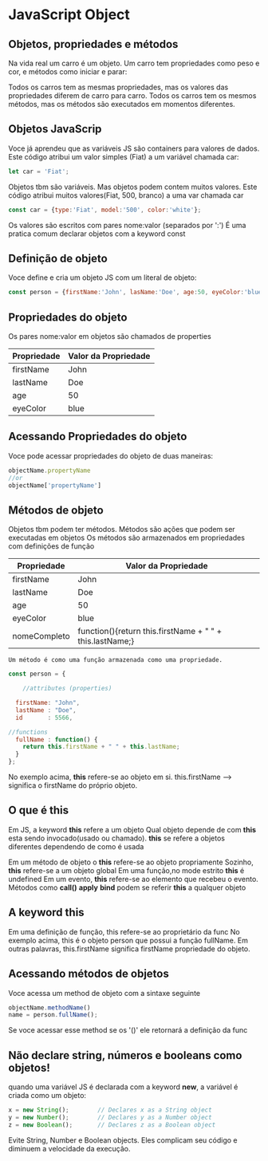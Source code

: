 # JavaScript Object

## Objetos, propriedades e métodos
Na vida real um carro é um objeto.
Um carro tem propriedades como peso e cor, e métodos como iniciar e parar:

Todos os carros tem as mesmas propriedades, mas os valores das propriedades diferem de carro para carro.
Todos os carros tem os mesmos métodos, mas os métodos são executados em momentos diferentes.

## Objetos JavaScrip

Voce já aprendeu que as variáveis JS são containers para valores de dados.
Este código atribui um valor simples (Fiat) a um variável chamada car:

~~~ javascript
let car = 'Fiat';
~~~

Objetos tbm são variáveis. Mas objetos podem contem muitos valores.
Este código atribui muitos valores(Fiat, 500, branco) a uma var chamada car

~~~ javascript
const car = {type:'Fiat', model:'500', color:'white'};
~~~

Os valores são escritos com pares nome:valor (separados por ':')
É uma pratica comum declarar objetos com a keyword const

## Definição de objeto
Voce define e cria um objeto JS com um literal de objeto:

~~~ javascript
const person = {firstName:'John', lasName:'Doe', age:50, eyeColor:'blue'};
~~~

## Propriedades do objeto

Os pares nome:valor em objetos são chamados de properties

|Propriedade|Valor da Propriedade|
|--|--|
|firstName|John|
|lastName|Doe|
|age|50|
|eyeColor|blue|


## Acessando Propriedades do objeto

Voce pode acessar propriedades do objeto de duas maneiras:

~~~ javascript
objectName.propertyName
//or
objectName['propertyName']
~~~

## Métodos de objeto

Objetos tbm podem ter métodos.
Métodos são ações que podem ser executadas em objetos
Os métodos são armazenados em propriedades com definições de função

|Propriedade|Valor da Propriedade|
|--|--|
|firstName|John|
|lastName|Doe|
|age|50|
|eyeColor|blue|
|nomeCompleto|function(){return this.firstName + " " + this.lastName;}|

    Um método é como uma função armazenada como uma propriedade.

~~~ javascript
const person = {

    //attributes (properties)

  firstName: "John",
  lastName : "Doe",
  id       : 5566,

//functions
  fullName : function() {
    return this.firstName + " " + this.lastName;
  }
};
~~~

No exemplo acima, **this** refere-se ao objeto em si.
this.firstName --> significa o firstName do próprio objeto.

## O que é **this**

Em JS, a keyword **this** refere a um objeto
Qual objeto depende de com **this** esta sendo invocado(usado ou chamado).
**this** se refere a objetos diferentes dependendo de como é usada

Em um método de objeto o **this** refere-se ao objeto propriamente
Sozinho, **this** refere-se a um objeto global
Em uma função,no mode estrito **this** é undefined
Em um evento, **this** refere-se ao elemento que recebeu o evento.
Métodos como **call()** **apply** **bind** podem se referir **this** a qualquer objeto


## A keyword this

Em uma definição de função, this refere-se ao proprietário da func
No exemplo acima, this é o objeto person que possui a função fullName.
Em outras palavras, this.firstName significa firstName propriedade do objeto.

## Acessando métodos de objetos
 Voce acessa um method de objeto com a sintaxe seguinte

 ~~~ javascript
 objectName.methodName()
 name = person.fullName();
 ~~~
Se voce acessar esse method se os '()' ele retornará a definição da func

## Não declare string, números e booleans como objetos!

quando uma variável JS é declarada com a keyword **new**, a variável é criada como um objeto:

~~~ javascript
x = new String();        // Declares x as a String object
y = new Number();        // Declares y as a Number object
z = new Boolean();       // Declares z as a Boolean object
~~~
Evite String, Number e Boolean objects. Eles complicam seu código e diminuem a velocidade da execução.

